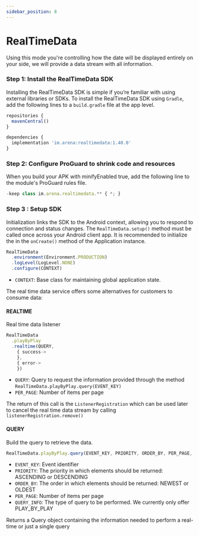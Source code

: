 ```yaml
---
sidebar_position: 8
---
```


# RealTimeData

Using this mode you're controlling how the date will be displayed entirely on your side, we will provide a data stream with all information.

### Step 1: Install the RealTimeData SDK

Installing the RealTimeData SDK is simple if you’re familiar with using external libraries or SDKs. To install the RealTimeData SDK using `Gradle`, add the following lines to a `build.gradle` file at the app level.

```js
repositories {
  mavenCentral()
}

dependencies {
  implementation 'im.arena:realtimedata:1.40.0'
}
```

### Step 2: Configure ProGuard to shrink code and resources

When you build your APK with minifyEnabled true, add the following line to the module's ProGuard rules file.

```js
-keep class im.arena.realtimedata.** { *; }
```

### Step 3 : Setup SDK

Initialization links the SDK to the Android context, allowing you to respond to connection and status changes. The `RealTimeData.setup()` method must be called once across your Android client app. It is recommended to initialize the in the `onCreate()` method of the Application instance.

```js
RealTimeData
  .environment(Environment.PRODUCTION)
  .logLevel(LogLevel.NONE)
  .configure(CONTEXT)
```

- `CONTEXT`: Base class for maintaining global application state.

The real time data service offers some alternatives for customers to consume data:

#### REALTIME

Real time data listener

```js
RealTimeData
  .playByPlay
  .realtime(QUERY,
    { success->
    },
    { error->
    })
```

- `QUERY`: Query to request the information provided through the method `RealTimeData.playByPlay.query(EVENT_KEY)`
- `PER_PAGE`: Number of items per page

The return of this call is the `ListenerRegistration` which can be used later to cancel the real time data stream by calling `listenerRegistration.remove()`

#### QUERY

Build the query to retrieve the data.

```js
RealTimeData.playByPlay.query(EVENT_KEY, PRIORITY, ORDER_BY, PER_PAGE, QUERY_INFO)
```

- `EVENT_KEY`: Event identifier
- `PRIORITY`: The priority in which elements should be returned: ASCENDING or DESCENDING
- `ORDER_BY`: The order in which elements should be returned: NEWEST or OLDEST
- `PER_PAGE`: Number of items per page
- `QUERY_INFO`: The type of query to be performed. We currently only offer PLAY_BY_PLAY

Returns a Query object containing the information needed to perform a real-time or just a single query